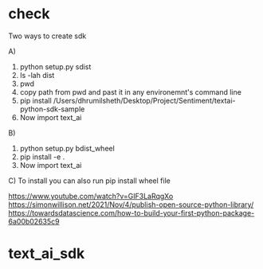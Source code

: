 # check

Two ways to create sdk

A) 
1) python setup.py sdist
2) ls -lah dist
3) pwd
4) copy path from pwd and past it in any environemnt's command line 
5) pip install /Users/dhrumilsheth/Desktop/Project/Sentiment/textai-python-sdk-sample
6) Now import text_ai

B)
1) python setup.py bdist_wheel
2) pip install -e .
3) Now import text_ai

C) To install you can also run pip install wheel file

https://www.youtube.com/watch?v=GIF3LaRqgXo
https://simonwillison.net/2021/Nov/4/publish-open-source-python-library/
https://towardsdatascience.com/how-to-build-your-first-python-package-6a00b02635c9



# text_ai_sdk
